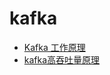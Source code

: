 kafka
=======

- [Kafka 工作原理](https://www.jianshu.com/p/6cbe28a44543)
- [kafka高吞吐量原理](https://blog.csdn.net/qq_27388039/article/details/80315325)